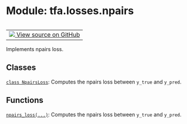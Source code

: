 <div itemscope itemtype="http://developers.google.com/ReferenceObject">
<meta itemprop="name" content="tfa.losses.npairs" />
<meta itemprop="path" content="Stable" />
</div>

# Module: tfa.losses.npairs


<table class="tfo-notebook-buttons tfo-api" align="left">

<td>
  <a target="_blank" href="https://github.com/tensorflow/addons/tree/r0.5/tensorflow_addons/losses/npairs.py">
    <img src="https://www.tensorflow.org/images/GitHub-Mark-32px.png" />
    View source on GitHub
  </a>
</td></table>



Implements npairs loss.

<!-- Placeholder for "Used in" -->


## Classes

[`class NpairsLoss`](../../tfa/losses/NpairsLoss.md): Computes the npairs loss between `y_true` and `y_pred`.

## Functions

[`npairs_loss(...)`](../../tfa/losses/npairs_loss.md): Computes the npairs loss between `y_true` and `y_pred`.

